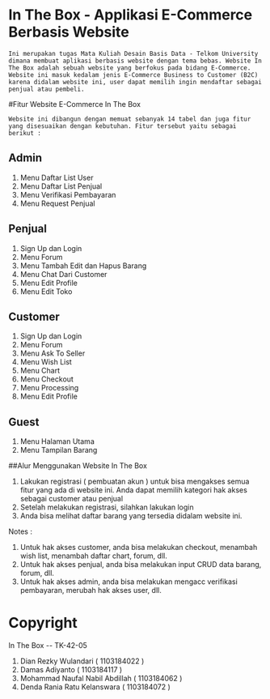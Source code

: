 # In The Box - Applikasi E-Commerce Berbasis Website

	Ini merupakan tugas Mata Kuliah Desain Basis Data - Telkom University dimana membuat aplikasi berbasis website dengan tema bebas. Website In The Box adalah sebuah website yang berfokus pada bidang E-Commerce. Website ini masuk kedalam jenis E-Commerce Business to Customer (B2C)  karena didalam website ini, user dapat memilih ingin mendaftar sebagai penjual atau pembeli. 
	
#Fitur Website E-Commerce In The Box

	Website ini dibangun dengan memuat sebanyak 14 tabel dan juga fitur yang disesuaikan dengan kebutuhan. Fitur tersebut yaitu sebagai berikut :

Admin
------
1. Menu Daftar List User
2. Menu Daftar List Penjual
3. Menu Verifikasi Pembayaran
4. Menu Request Penjual

Penjual
--------
1. Sign Up dan Login
2. Menu Forum
3. Menu Tambah Edit dan Hapus Barang
4. Menu Chat Dari Customer 
5. Menu Edit Profile
6. Menu Edit Toko

Customer
---------
1. Sign Up dan Login
2. Menu Forum
3. Menu Ask To Seller
4. Menu Wish List
5. Menu Chart
6. Menu Checkout
7. Menu Processing
8. Menu Edit Profile

Guest
-----------
1. Menu Halaman Utama
2. Menu Tampilan Barang


##Alur Menggunakan Website In The Box

1. Lakukan registrasi ( pembuatan akun ) untuk bisa mengakses semua fitur yang ada di website ini. Anda dapat memilih kategori hak akses sebagai customer atau penjual
2. Setelah melakukan registrasi, silahkan lakukan login
3. Anda bisa melihat daftar barang yang tersedia didalam website ini. 

Notes :
1. Untuk hak akses customer, anda bisa melakukan checkout, menambah wish list, menambah daftar chart, forum, dll. 
2. Untuk hak akses penjual, anda bisa melakukan input CRUD data barang, forum, dll.
3. Untuk hak akses admin, anda bisa melakukan mengacc verifikasi pembayaran, merubah hak akses user, dll. 


# Copyright

In The Box -- TK-42-05

1. Dian Rezky Wulandari ( 1103184022 )
2. Damas Adiyanto ( 1103184117 )
3. Mohammad Naufal Nabil Abdillah ( 1103184062 )
4. Denda Rania Ratu Kelanswara ( 1103184072 )
